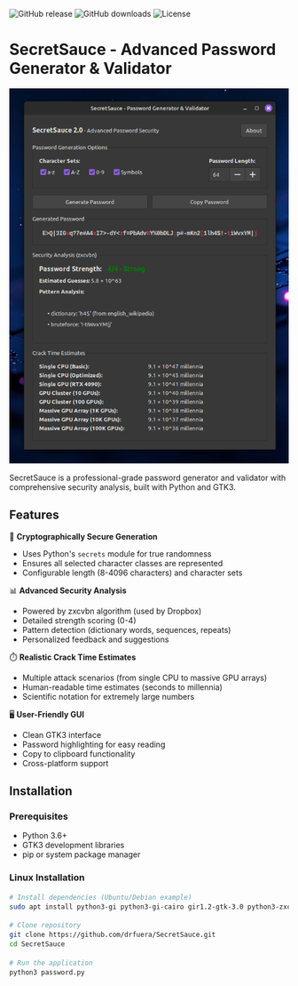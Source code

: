 ![GitHub release](https://img.shields.io/github/v/release/drfuera/SecretSauce)    ![GitHub downloads](https://img.shields.io/github/downloads/drfuera/SecretSauce/total)    ![License](https://img.shields.io/badge/License-MIT-red)  

# SecretSauce - Advanced Password Generator & Validator

![SecretScreenshot](https://github.com/drfuera/SecretSauce/raw/main/screenshots/main-window.png)

SecretSauce is a professional-grade password generator and validator with comprehensive security analysis, built with Python and GTK3.

## Features

🔐 **Cryptographically Secure Generation**
- Uses Python's `secrets` module for true randomness
- Ensures all selected character classes are represented
- Configurable length (8-4096 characters) and character sets

📊 **Advanced Security Analysis**
- Powered by zxcvbn algorithm (used by Dropbox)
- Detailed strength scoring (0-4)
- Pattern detection (dictionary words, sequences, repeats)
- Personalized feedback and suggestions

⏱️ **Realistic Crack Time Estimates**
- Multiple attack scenarios (from single CPU to massive GPU arrays)
- Human-readable time estimates (seconds to millennia)
- Scientific notation for extremely large numbers

🖥️ **User-Friendly GUI**
- Clean GTK3 interface
- Password highlighting for easy reading
- Copy to clipboard functionality
- Cross-platform support

## Installation

### Prerequisites
- Python 3.6+
- GTK3 development libraries
- pip or system package manager

### Linux Installation

```bash
# Install dependencies (Ubuntu/Debian example)
sudo apt install python3-gi python3-gi-cairo gir1.2-gtk-3.0 python3-zxcvbn

# Clone repository
git clone https://github.com/drfuera/SecretSauce.git
cd SecretSauce

# Run the application
python3 password.py
